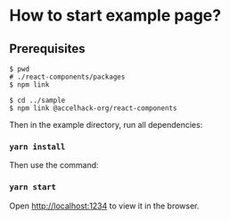# How to start example page?

## Prerequisites
```
$ pwd 
# ./react-components/packages
$ npm link

$ cd ../sample
$ npm link @accelhack-org/react-components
```

Then in the example directory, run all dependencies:

### `yarn install`

Then use the command:

### `yarn start`

Open [http://localhost:1234](http://localhost:1234) to view it in the browser.